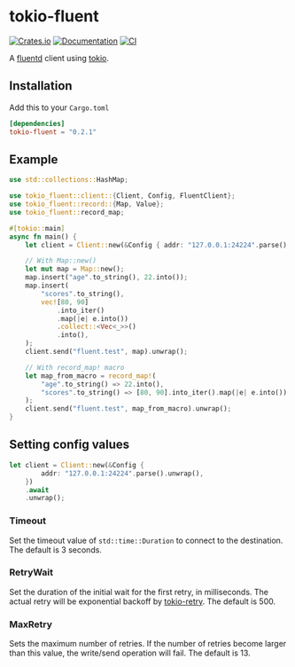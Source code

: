 # tokio-fluent

[![Crates.io](https://img.shields.io/crates/v/tokio-fluent.svg)](https://crates.io/crates/tokio-fluent)
[![Documentation](https://docs.rs/tokio-fluent/badge.svg)](https://docs.rs/crate/tokio-fluent/)
[![CI](https://github.com/johnmanjiro13/tokio-fluent/workflows/test/badge.svg?branch%3Amain)](https://github.com/johnmanjiro13/tokio-fluent/actions?query=workflow%3Atest%20branch%3Amain)


A [fluentd](https://www.fluentd.org/) client using [tokio](https://tokio.rs/).

## Installation

Add this to your `Cargo.toml`

```toml
[dependencies]
tokio-fluent = "0.2.1"
```

## Example

```rust
use std::collections::HashMap;

use tokio_fluent::client::{Client, Config, FluentClient};
use tokio_fluent::record::{Map, Value};
use tokio_fluent::record_map;

#[tokio::main]
async fn main() {
    let client = Client::new(&Config { addr: "127.0.0.1:24224".parse().unwrap() }).await.unwrap();

    // With Map::new()
    let mut map = Map::new();
    map.insert("age".to_string(), 22.into());
    map.insert(
        "scores".to_string(),
        vec![80, 90]
            .into_iter()
            .map(|e| e.into())
            .collect::<Vec<_>>()
            .into(),
    );
    client.send("fluent.test", map).unwrap();

    // With record_map! macro
    let map_from_macro = record_map!(
        "age".to_string() => 22.into(),
        "scores".to_string() => [80, 90].into_iter().map(|e| e.into()).collect::<Vec<_>>().into(),
    );
    client.send("fluent.test", map_from_macro).unwrap();
}
```

## Setting config values

```rust
let client = Client::new(&Config {
        addr: "127.0.0.1:24224".parse().unwrap(),
    })
    .await
    .unwrap();
```

### Timeout

Set the timeout value of `std::time::Duration` to connect to the destination. The default is 3 seconds.

### RetryWait

Set the duration of the initial wait for the first retry, in milliseconds.
The actual retry will be exponential backoff by [tokio-retry](https://crates.io/crates/tokio-retry).
The default is 500.

### MaxRetry

Sets the maximum number of retries.
If the number of retries become larger than this value, the write/send operation will fail. The default is 13.

